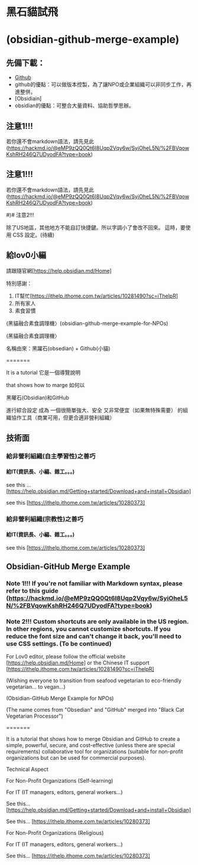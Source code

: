 
# 黑石貓試飛
# (obsidian-github-merge-example)


## 先備下載：
- [Github](https://github.com)
- github的優點：可以做版本控製，為了讓NPO或企業組織可以非同步工作，再進整併。
- [Obsidiain]
- obsidian的優點：可整合大量資料、協助哲學思辦。

## 注意1!!!
若你還不會markdown語法，請先見此(https://hackmd.io/@eMP9zQQ0Qt6I8Uqp2Vqy6w/SyiOheL5N/%2FBVqowKshRH246Q7UDyodFA?type=book)


## 注意1!!!
若你還不會markdown語法，請先見此(https://hackmd.io/@eMP9zQQ0Qt6I8Uqp2Vqy6w/SyiOheL5N/%2FBVqowKshRH246Q7UDyodFA?type=book)

#)# 注意2!!!

除了US地區，其他地方不能自訂快捷鍵。所以字調小了會改不回來。
這時，要使用 CSS 設定。(待續)


## 給lov0小編

請跟隨官網[https://help.obsidian.md/Home]



特別感謝：

1. IT幫忙[https://ithelp.ithome.com.tw/articles/10281490?sc=iThelpR]
2. 所有家人
3. 素食習慣

(黑貓融合素食調理機〉(obsidian-github-merge-example-for-NPOs)

(黑貓融合素食調理機〉

 
名稱由來：黑躍石(obsedian) + Github(小貓)

=======

It is a tutorial 
它是一個導覽說明

that shows how to marge 
如何以

黑曜石(Obsidian)和GitHub

進行綜合設定
成為
一個很簡單強大、安全
又非常便宜（如果無特殊需要）
的組織協作工具（商業可用，但更合適非營利組織）

## 技術面

### 給非營利組織(自主學習性)之善巧

  #### 給IT(資訊長、小編、雜工。。。)

see this ... [https://help.obsidian.md/Getting+started/Download+and+install+Obsidian]


see this [https://ithelp.ithome.com.tw/articles/10280373]


### 給非營利組織(宗教性)之善巧

  #### 給IT(資訊長、小編、雜工。。。)


see this [https://ithelp.ithome.com.tw/articles/10280373]

## Obsidian-GitHub Merge Example

### Note 1!!! If you're not familiar with Markdown syntax, please refer to this guide (https://hackmd.io/@eMP9zQQ0Qt6I8Uqp2Vqy6w/SyiOheL5N/%2FBVqowKshRH246Q7UDyodFA?type=book)

### Note 2!!! Custom shortcuts are only available in the US region. In other regions, you cannot customize shortcuts. If you reduce the font size and can't change it back, you'll need to use CSS settings. (To be continued)

For Lov0 editor, please follow the official website [https://help.obsidian.md/Home] or the Chinese IT support [https://ithelp.ithome.com.tw/articles/10281490?sc=iThelpR]

(Wishing everyone to transition from seafood vegetarian to eco-friendly vegetarian... to vegan...)


(Obsidian-GitHub Merge Example for NPOs)


(The name comes from "Obsedian" and "GitHub" merged into "Black Cat Vegetarian Processor")


=======


It is a tutorial that shows how to merge Obsidian and GitHub to create a simple, powerful, secure, and cost-effective (unless there are special requirements) collaborative tool for organizations (suitable for non-profit organizations but can be used for commercial purposes).


Technical Aspect

For Non-Profit Organizations (Self-learning)

For IT (IT managers, editors, general workers...)

See this... [https://help.obsidian.md/Getting+started/Download+and+install+Obsidian]


See this... [https://ithelp.ithome.com.tw/articles/10280373]


For Non-Profit Organizations (Religious)

For IT (IT managers, editors, general workers...)

See this... [https://ithelp.ithome.com.tw/articles/10280373]



  
